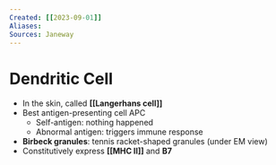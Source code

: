 ```yaml
---
Created: [[2023-09-01]]
Aliases: 
Sources: Janeway
---
```

# Dendritic Cell
- In the skin, called **[[Langerhans cell]]**
- Best antigen-presenting cell APC
  - Self-antigen: nothing happened
  - Abnormal antigen: triggers immune response
- **Birbeck granules**: tennis racket-shaped granules (under EM view)
- Constitutively express **[[MHC II]]** and **B7**
